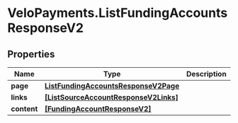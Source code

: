 # VeloPayments.ListFundingAccountsResponseV2

## Properties

Name | Type | Description | Notes
------------ | ------------- | ------------- | -------------
**page** | [**ListFundingAccountsResponseV2Page**](ListFundingAccountsResponseV2Page.md) |  | [optional] 
**links** | [**[ListSourceAccountResponseV2Links]**](ListSourceAccountResponseV2Links.md) |  | [optional] 
**content** | [**[FundingAccountResponseV2]**](FundingAccountResponseV2.md) |  | [optional] 


